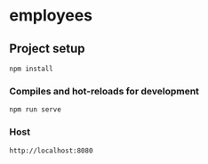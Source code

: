 # employees

## Project setup

```
npm install
```

### Compiles and hot-reloads for development

```
npm run serve
```

### Host

```
http://localhost:8080
```
